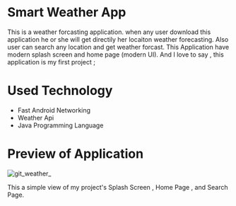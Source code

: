# Smart Weather App
This is a weather forcasting application. when any user download this application he or she will get directily her locaiton weather forecasting. Also user can search any location and get weather forcast. This Application have modern splash screen and home page (modern UI). And I love to say , this application is my first project ;
# Used Technology
 - Fast Android Networking
 - Weather Api
 - Java Programming Language

# Preview of Application

![git_weather_](https://user-images.githubusercontent.com/89797141/185196787-636a7a92-82b5-4b2b-aa93-e92dc477f848.jpg)

This a simple view of my project's Splash Screen , Home Page , and Search Page.
